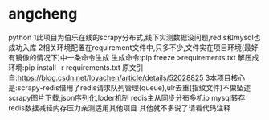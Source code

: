 # angcheng
python
1此项目为伯乐在线的scrapy分布式,线下实测数据没问题,redis和mysql也成功入库
2相关环境配置在requirement文件中,只多不少,文件实在项目环境(最好有镜像的情况下)中一条命令生成
            生成命令:pip freeze >requirements.txt
            解压成环境:pip install -r requirements.txt
            原文引自:https://blog.csdn.net/loyachen/article/details/52028825
3本项目核心是:scrapy-redis借用了redis请求队列管理(queue),ulr去重(指纹文件)不做坠述
            scrapy图片下载,json序列化,loder机制
            redis主从同步分布多机ip
            mysql转存redis数据减轻内存压力亲测适用其他项目
其他就不多说了请看代码注释
